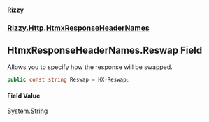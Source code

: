 #### [Rizzy](index.md 'index')
### [Rizzy.Http](Rizzy.Http.md 'Rizzy.Http').[HtmxResponseHeaderNames](Rizzy.Http.HtmxResponseHeaderNames.md 'Rizzy.Http.HtmxResponseHeaderNames')

## HtmxResponseHeaderNames.Reswap Field

Allows you to specify how the response will be swapped.

```csharp
public const string Reswap = HX-Reswap;
```

#### Field Value
[System.String](https://docs.microsoft.com/en-us/dotnet/api/System.String 'System.String')